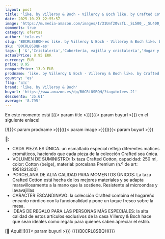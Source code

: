 ```yaml
---
layout: post
title: 'like. by Villeroy & Boch - Villeroy & Boch like. by Crafted Cotton  porcelana premium  taza de café  apta para lavavajillas  apta para microondas  taza con asa  taza de té  taza para bebidas calientes'
date: 2025-10-23 22:55:57
image: 'https://m.media-amazon.com/images/I/31Umf2OvzfL._SL500_._SL400_.jpg'
comments: true
category: ofertas
author: 'tole.es'
slug: 'B0CRL8SBQH-es like. by Villeroy & Boch - Villeroy & Boch like. by...'
sku: 'B0CRL8SBQH-es'
tags: [ '&','Cristalería','Cubertería, vajilla y cristalería','Hogar y cocina','Tazas','Tazas y jarras de café','boch','like. by villeroy & boch','villeroy','🇪🇸', ]
actualPrice: 8.95 EUR
currency: EUR
price: 8.95
comparePrice: 13.9 EUR
prodname: 'like. by Villeroy & Boch - Villeroy & Boch like. by Crafted Cotton  porcelana premium  taza de café  apta para lavavajillas  apta para microondas  taza con asa  taza de té  taza para bebidas calientes'
country: 'es'
flag: '🇪🇸'
brand: 'like. by Villeroy & Boch'
buyurl: 'https://www.amazon.es/dp/B0CRL8SBQH/?tag=tolees-21'
descuento: '35.61'
average: '8.795'
---
```


En este momento está [{{< param title >}}]({{< param buyurl >}}) en el siguiente enlace!

[![{{< param prodname >}}]({{< param image >}})]({{< param buyurl >}})

🔎:

- CADA PIEZA ES ÚNICA. un esmaltado especial refleja diferentes matices cromáticos, haciendo que cada pieza de la colección Crafted sea única.
- VOLUMEN DE SUMINISTRO: 1x taza Crafted Cotton, capacidad: 250 ml, color: Cotton (beige), material: porcelana Premium (n.º de art: 1951831300)
- PORCELANA DE ALTA CALIDAD PARA MOMENTOS ÚNICOS: La taza Crafted Cotton está hecha de los mejores materiales y se adapta maravillosamente a la mano que la sostiene. Resistente al microondas y lavavajillas
- CARÁCTER ESCANDINAVO: la colección Crafted combina el hogareño encanto nórdico con la funcionalidad y pone un toque fresco sobre la mesa.
- IDEAS DE REGALO PARA LAS PERSONAS MÁS ESPECIALES: la alta calidad de estos artículos exclusivos de la casa Villeroy & Boch hace que sean ideales como regalo para quienes saben apreciar el estilo.

[🛒 Aquí!!!]({{< param buyurl >}})
{{<world>}}B0CRL8SBQH{{</world>}}
